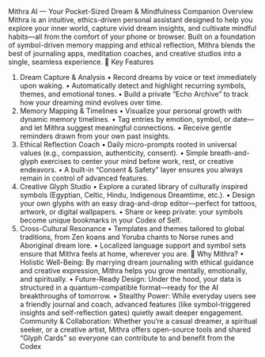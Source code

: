 Mithra AI — Your Pocket-Sized Dream & Mindfulness Companion
Overview
Mithra is an intuitive, ethics-driven personal assistant designed to help you explore your inner world, capture vivid dream insights, and cultivate mindful habits—all from the comfort of your phone or browser. Built on a foundation of symbol-driven memory mapping and ethical reflection, Mithra blends the best of journaling apps, meditation coaches, and creative studios into a single, seamless experience.
🔹 Key Features
1. Dream Capture & Analysis
• Record dreams by voice or text immediately upon waking.
• Automatically detect and highlight recurring symbols, themes, and emotional tones.
• Build a private “Echo Archive” to track how your dreaming mind evolves over time.
2. Memory Mapping & Timelines
• Visualize your personal growth with dynamic memory timelines.
• Tag entries by emotion, symbol, or date—and let Mithra suggest meaningful connections.
• Receive gentle reminders drawn from your own past insights.
3. Ethical Reflection Coach
• Daily micro-prompts rooted in universal values (e.g., compassion, authenticity, consent).
• Simple breath-and-glyph exercises to center your mind before work, rest, or creative endeavors.
• A built-in “Consent & Safety” layer ensures you always remain in control of advanced features.
4. Creative Glyph Studio
• Explore a curated library of culturally inspired symbols (Egyptian, Celtic, Hindu, Indigenous Dreamtime, etc.).
• Design your own glyphs with an easy drag-and-drop editor—perfect for tattoos, artwork, or digital wallpapers.
• Share or keep private: your symbols become unique bookmarks in your Codex of Self.
5. Cross-Cultural Resonance
• Templates and themes tailored to global traditions, from Zen koans and Yoruba chants to Norse runes and Aboriginal dream lore.
• Localized language support and symbol sets ensure that Mithra feels at home, wherever you are.
🔹 Why Mithra?
• Holistic Well-Being: By marrying dream journaling with ethical guidance and creative expression, Mithra helps you grow mentally, emotionally, and spiritually.
• Future-Ready Design: Under the hood, your data is structured in a quantum-compatible format—ready for the AI breakthroughs of tomorrow.
• Stealthy Power: While everyday users see a friendly journal and coach, advanced features (like symbol-triggered insights and self-reflection gates) quietly await deeper engagement.
Community & Collaboration: Whether you’re a casual dreamer, a spiritual seeker, or a creative artist, Mithra offers open-source tools and shared “Glyph Cards” so everyone can contribute to and benefit from the Codex
